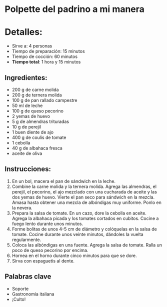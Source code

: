 # Polpette del padrino a mi manera 

# Detalles: 
* Sirve a: 4 personas 
* Tiempo de preparación: 15 minutos 
* Tiempo de cocción: 60 minutos 
* **Tiempo total**: 1 hora y 15 minutos 

## Ingredientes: 
* 200 g de carne molida 
* 200 g de ternera molida 
* 100 g de pan rallado campestre 
* 50 ml de leche 
* 100 g de queso pecorino 
* 2 yemas de huevo 
* 5 g de almendras trituradas 
* 10 g de perejil 
* 1 buen diente de ajo 
* 400 g de coulis de tomate 
* 1 cebolla 
* 40 g de albahaca fresca 
* aceite de oliva 

## Instrucciones: 
1. En un bol, macera el pan de sándwich en la leche. 
1. Combine la carne molida y la ternera molida. Agrega las almendras, el perejil, el pecorino, el ajo mezclado con una cucharada de aceite y las dos yemas de huevo. Vierte el pan seco para sándwich en la mezcla. Amasa hasta obtener una mezcla de albóndigas muy uniforme. Ponlo en la nevera. 
1. Prepara la salsa de tomate. En un cazo, dore la cebolla en aceite. Agrega la albahaca picada y los tomates cortados en cubitos. Cocine a fuego lento durante unos minutos. 
1. Forme bolitas de unos 4-5 cm de diámetro y colóquelas en la salsa de tomate. Cocine durante unos veinte minutos, dándoles la vuelta regularmente. 
1. Coloca las albóndigas en una fuente. Agrega la salsa de tomate. Ralla un poco de queso pecorino por encima. 
1. Hornea en el horno durante cinco minutos para que se dore. 
1. Sirva con espaguetis al dente. 

## Palabras clave
* Soporte
* Gastronomía italiana
* ¡Culto!